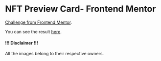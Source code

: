 ﻿# NFT Preview Card- Frontend Mentor

[Challenge from Frontend Mentor](https://www.frontendmentor.io/challenges/nft-preview-card-component-SbdUL_w0U).

You can see the result [here](https://mmxxvi.github.io/NFT-Preview-FrontendMentor).

#### !!! Disclaimer !!!
All the images belong to their respective owners.
